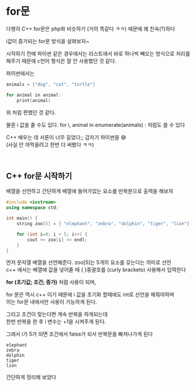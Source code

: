 # for문

다행히 C++ for문은 php와 비슷하기 (거의 똑같다 ㅋㅋ) 때문에 꽤 친숙(?)하다 

i값이 증가되는 for문 방식을 살펴보자~

시작하기 전에 파이썬 같은 경우에서는 리스트에서 바로 하나씩 빼오는 방식으로 처리를 해주기 때문에 
c언어 형식은 잘 안 사용했던 것 같다.

파이썬에서는 
```cpp
animals = ["dog", "cat", "turtle"]

for animal in animal:
    print(animal)
```
위 처럼 편했던 것 같다. 

물론 i 값을 줄 수도 있다. for i, animal in enumerate(animals) : 처럼도 쓸 수 있다 
  
C++ 배우는 데 서론이 너무 길었다;; 갑자기 파이썬을 😅   
(사실 안 까먹을려고 한번 더 써봤다 ㅋㅋ)

<br>

## C++ for문 시작하기

배열을 선언하고 간단하게 배열에 들어가있는 요소를 반복문으로 출력을 해보자

```cpp
#include <iostream>
using namespace std;

int main() {
    string zoo[5] = { "elephant", "zebra", "dolphin", "tiger", "lion"}

    for (int i=0; i < 5; i++) {
        cout << zoo[i] << endl;
    }
}
```

먼저 문자열 배열을 선언해준다. zoo[5]는 5개의 요소를 갖는다는 의미로 선언   
c++ 에서는 배열에 값을 넣어줄 때 { }중괄호를 (curly brackets) 사용해서 입력한다

**for (초기값; 조건; 증가)** 처럼 사용이 되며,

for 문은 역시 c++ 이기 때문에 i 값을 초기화 할때에도 int로 선언을 해줘야하며  
이는 for문 내에서만 사용이 가능하게 된다.  

그리고 조건이 맞는다면 계속 반복을 하게되는데   
한번 반복을 한 후 i 변수는 +1을 시켜주게 된다.

그래서 i가 5가 되면 조건에서 false가 되서 반복문을 빠져나가게 된다

```
elephant
zebra
dolphin
tiger
lion
```

간단하게 정리해 보았다

